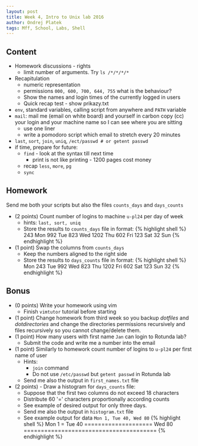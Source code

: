 ```yaml
---
layout: post
title: Week 4, Intro to Unix lab 2016
author: Ondrej Platek
tags: Mff, School, Labs, Shell
---
```


## Content 
- Homework discussions - rights
    - limit number of arguments. Try `ls /*/*/*/*`
- Recapitulation
    - numeric representation
    - permissions `000, 600, 700, 644, 755` what is the behaviour?
    - Show the names and login times of the currently logged in users
    - Quick recap test - show prikazy.txt
- `env`, standard variables, calling script from anywhere and `PATH` variable
- `mail`: mail me (email on white board) and yourself in carbon copy (cc) your login and your machine name so I can see where you are sitting 
    - use one liner
    - write a pomodoro script which email to stretch every 20 minutes
- `last`, `sort`, `join`, `uniq`, `/ect/passwd # or getent passwd`
- if time, prepare for future:
    - `find` - look at the syntax till next time
        - print is not like printing - 1200 pages cost money
    - recap `less`, `more`, `pg`
    - `sync`


## Homework
Send me both your scripts but also the files `counts_days` and `days_counts`

- (2 points) Count number of logins to machine `u-pl24` per day of week
    - hints:  `last, sort, uniq`
    - Store the results to `counts_days` file in format:
{% highlight shell %}
  243 Mon
  992 Tue
  823 Wed
 1202 Thu
  602 Fri
  123 Sat
   32 Sun
{% endhighlight %}
- (1 point) Swap the columns from `counts_days`
    - Keep the numbers aligned to the right side
    - Store the results to `days_counts` file in format:
{% highlight shell %}
Mon  243
Tue  992
Wed  823
Thu 1202
Fri  602
Sat  123
Sun   32
{% endhighlight %}


## Bonus
- (0 points) Write your homework using vim 
    - Finish `vimtutor` tutorial before starting
- (1 point) Change homework from third week so you backup *dotfiles* and *dotdirectories* and change the directories permissions recursively and files recursively so you cannot change/delete them.
- (1 point) How many users with first name `Jan` can login to Rotunda lab? 
    - Submit the code and write me a number into the email
- (1 point) Similarly to homework count number of logins to `u-pl24` per first name of user
    - Hints:
        - `join` command
        - Do not use `/etc/passwd` but `getent passwd` in Rotunda lab
    - Send me also the output in `first_names.txt` file 
- (2 points) - Draw a histogram for `days_counts` file:
    - Suppose that the first two columns do not exceed 18 characters
    - Distribute 60 '=' characters proportionally according counts 
    - See example of desired output for only three days.
    - Send me also the output in `histogram.txt` file 
    - See example output for data `Mon 1, Tue 40, Wed 80`
{% highlight shell %}
Mon  1 =
Tue 40 ====================
Wed 80 =======================================
{% endhighlight %}

